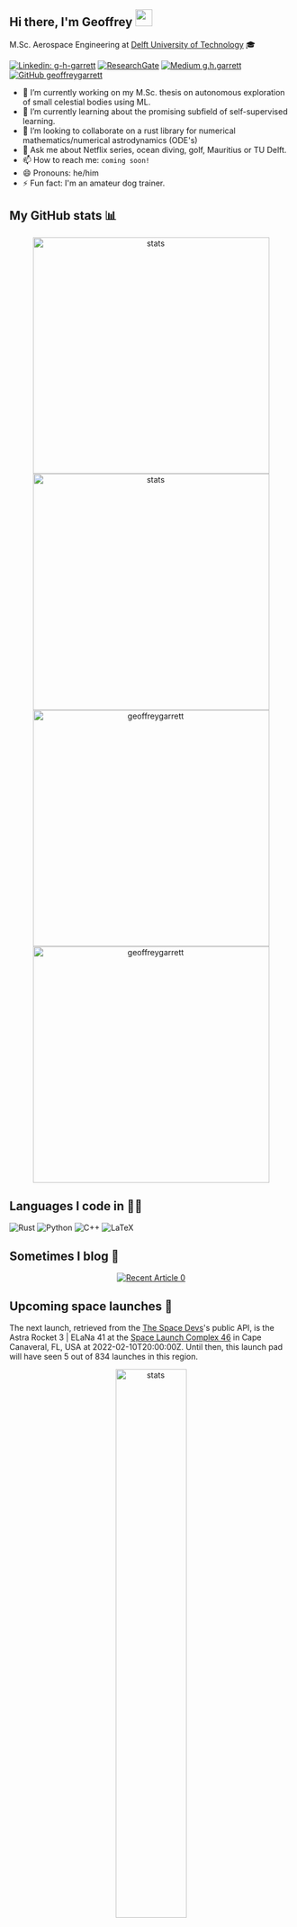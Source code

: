 ## Hi there, I'm Geoffrey <img src="https://raw.githubusercontent.com/MartinHeinz/MartinHeinz/master/wave.gif" width="30px">

M.Sc. Aerospace Engineering at [Delft University of Technology](https://www.tudelft.nl/en/) 🎓

[![Linkedin: g-h-garrett](https://img.shields.io/badge/-Geoffrey-blue?style=flat-square&logo=Linkedin&logoColor=white&link=https://www.linkedin.com/in/g-h-garrett/)](https://www.linkedin.com/in/g-h-garrett/)
[![ResearchGate](https://img.shields.io/badge/ResearchGate-00CCBB?logo=ResearchGate&logoColor=white)](Https://www.researchgate.net/profile/Geoffrey-Garrett)
[![Medium g.h.garrett](https://img.shields.io/badge/Medium-12100E?logo=medium&logoColor=white)](https://medium.com/@g.h.garrett)
[![GitHub geoffreygarrett](https://img.shields.io/github/followers/geoffreygarrett?label=follow&style=social)](https://github.com/geoffreygarrett)

- 🔭 I’m currently working on my M.Sc. thesis on autonomous exploration of small celestial bodies using ML.
- 🌱 I’m currently learning about the promising subfield of self-supervised learning.
- 👯 I’m looking to collaborate on a rust library for numerical mathematics/numerical astrodynamics (ODE's)
- 💬 Ask me about Netflix series, ocean diving, golf, Mauritius or TU Delft.
- 📫 How to reach me: `coming soon!`
- 😄 Pronouns: he/him
- ⚡ Fun fact: I'm an amateur dog trainer.
<!-- - 🤔 I’m looking for help with ... -->

## My GitHub stats 📊
<p align="center">
    <a href="https://github-readme-stats.vercel.app/api?username=geoffreygarrett&show_icons=true&include_all_commits=true&theme=light/#gh-light-mode-only">
      <img width="420px"
           alt="stats" 
           src="https://github-readme-stats.vercel.app/api?username=geoffreygarrett&show_icons=true&include_all_commits=true&theme=light" />
    </a>
    <a href="https://github-readme-stats.vercel.app/api?username=geoffreygarrett&show_icons=true&include_all_commits=true&theme=dark/#gh-dark-mode-only">
      <img width="420px"
           alt="stats" 
           src="https://github-readme-stats.vercel.app/api?username=geoffreygarrett&show_icons=true&include_all_commits=true&theme=dark" />
    </a> 
    <a href="https://github-readme-streak-stats.herokuapp.com/?user=geoffreygarrett&theme=light/#gh-light-mode-only">
      <img width="420px"
           alt="geoffreygarrett" 
           src="https://github-readme-streak-stats.herokuapp.com/?user=geoffreygarrett&theme=light" />
    </a>
    <a href="https://github-readme-streak-stats.herokuapp.com/?user=geoffreygarrett&theme=dark/#gh-dark-mode-only">
      <img width="420px"
           alt="geoffreygarrett" 
           src="https://github-readme-streak-stats.herokuapp.com/?user=geoffreygarrett&theme=dark" />
    </a>
</p>

## Languages I code in 👨‍💻️
![Rust](https://img.shields.io/badge/rust-%23000000.svg?style=for-the-badge&logo=rust&logoColor=white)
![Python](https://img.shields.io/badge/python-3670A0?style=for-the-badge&logo=python&logoColor=ffdd54)
![C++](https://img.shields.io/badge/c++-%2300599C.svg?style=for-the-badge&logo=c%2B%2B&logoColor=white)
![LaTeX](https://img.shields.io/badge/latex-%23008080.svg?style=for-the-badge&logo=latex&logoColor=white)

## Sometimes I blog 📝
<p align="center">
  <a target="_blank" href="https://github-readme-medium-recent-article.vercel.app/medium/@g.h.garrett/0"><img src="https://github-readme-medium-recent-article.vercel.app/medium/@g.h.garrett/0" alt="Recent Article 0"> 
  </a>
</p>

## Upcoming space launches 🚀

The next launch, retrieved from the [The Space Devs](https://thespacedevs.com/)'s public
API, is the Astra Rocket 3 | ELaNa 41 at the [Space Launch Complex 46](https://en.wikipedia.org/wiki/Spaceport_Florida_Launch_Complex_46)
in Cape Canaveral, FL, USA at 2022-02-10T20:00:00Z. 
Until then, this launch pad will have seen 5 out of
834 launches in this region.

<p align="center">
    <a href="https://thespacedevs.com/">
      <img width="50%"
           alt="stats" 
           src="https://spacelaunchnow-prod-east.nyc3.digitaloceanspaces.com/media/launch_images/astra2520rocke_image_20220206175320.jpg" />
    </a>
</p>

### Mission description
> Demonstration mission for NASA as part of the agency's CubeSat Launch Initiative. It includes 4 CubeSats developed by three universities and NASA’s John­son Space Center.

### Next five space launches
<table>
  <tr>
    <td>
    EOS-4 (RISAT-1A)
    </td>
    <td>
      2022-02-14T00:29:00Z
    </td>
    <td>
      Sriharikota, Republic of India
    </td>
  </tr>
  <tr>
    <td>
    Progress MS-19 (80P)
    </td>
    <td>
      2022-02-15T04:25:40Z
    </td>
    <td>
      Baikonur Cosmodrome, Republic of Kazakhstan
    </td>
  </tr>
  <tr>
    <td>
    Cygnus CRS-2 NG-17 (S.S. Piers Sellers)
    </td>
    <td>
      2022-02-19T17:39:00Z
    </td>
    <td>
      Wallops Island, Virginia, USA
    </td>
  </tr>
  <tr>
    <td>
    Starlink Group 4-8
    </td>
    <td>
      2022-02-20T15:00:00Z
    </td>
    <td>
      Cape Canaveral, FL, USA
    </td>
  </tr>
  <tr>
    <td>
    StriX-β (The Owl’s Night Continues)
    </td>
    <td>
      2022-02-27T20:35:00Z
    </td>
    <td>
      Onenui Station, Mahia Peninsula, New Zealand
    </td>
  </tr>
  
</table>


<hr>
  <div align="center">
  This `README.md` was last auto generated at 2022-02-11 19:16:37 UTC
  <br>
  <!-- <a href="https://medium.com/@g.h.garrett" target="_blank">Learn to add space launches to your profile here!</a> -->
</div>
